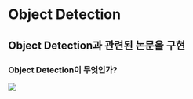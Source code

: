 # Object Detection
## Object Detection과 관련된 논문을 구현  
  
### Object Detection이 무엇인가?  
<img src = "https://kr.mathworks.com/discovery/object-detection/_jcr_content/mainParsys3/discoverysubsection/mainParsys3/image.adapt.full.medium.jpg/1639059373547.jpg">
